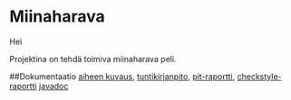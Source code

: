 # Miinaharava

Hei

Projektina on tehdä toimiva miinaharava peli.

##Dokumentaatio
[aiheen kuvaus](dokumentaatio/aiheenKuvausJaRakenne.md),
[tuntikirjanpito](dokumentaatio/tuntikirjanpito.md),
[pit-raportti](https://htmlpreview.github.io/?https://github.com/vasdf/Miinaharava/blob/master/dokumentaatio/pit-raportti/201703051514/index.html),
[checkstyle-raportti](https://htmlpreview.github.io/?https://github.com/vasdf/Miinaharava/blob/master/dokumentaatio/checkstyle-raportti/site/checkstyle.html)
[javadoc](https://htmlpreview.github.io/?https://github.com/vasdf/Miinaharava/blob/master/javadoc/apidocs/index.html)
